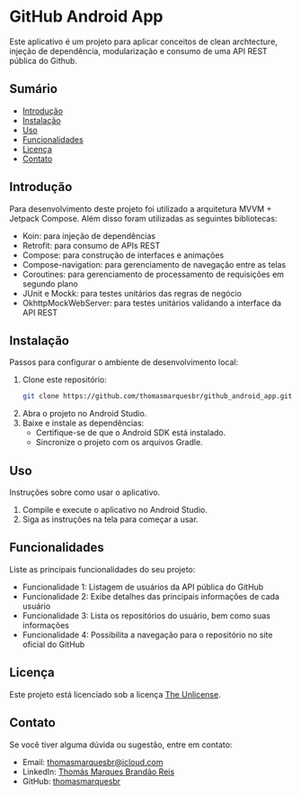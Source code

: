 # GitHub Android App

Este aplicativo é um projeto para aplicar conceitos de clean archtecture, injeção de dependência, modularização e consumo de uma API REST pública do Github.

## Sumário

- [Introdução](#introdução)
- [Instalação](#instalação)
- [Uso](#uso)
- [Funcionalidades](#funcionalidades)
- [Licença](#licença)
- [Contato](#contato)

## Introdução

Para desenvolvimento deste projeto foi utilizado a arquitetura MVVM + Jetpack Compose. 
Além disso foram utilizadas as seguintes bibliotecas:
- Koin: para injeção de dependências
- Retrofit: para consumo de APIs REST
- Compose: para construção de interfaces e animações
- Compose-navigation: para gerenciamento de navegação entre as telas
- Coroutines: para gerenciamento de processamento de requisições em segundo plano
- JUnit e Mockk: para testes unitários das regras de negócio
- OkhttpMockWebServer: para testes unitários validando a interface da API REST

## Instalação

Passos para configurar o ambiente de desenvolvimento local:

1. Clone este repositório:
    ```sh
    git clone https://github.com/thomasmarquesbr/github_android_app.git
    ```
2. Abra o projeto no Android Studio.
3. Baixe e instale as dependências:
    - Certifique-se de que o Android SDK está instalado.
    - Sincronize o projeto com os arquivos Gradle.

## Uso

Instruções sobre como usar o aplicativo.

1. Compile e execute o aplicativo no Android Studio.
2. Siga as instruções na tela para começar a usar.

## Funcionalidades

Liste as principais funcionalidades do seu projeto:

- Funcionalidade 1: Listagem de usuários da API pública do GitHub
- Funcionalidade 2: Exibe detalhes das principais informações de cada usuário
- Funcionalidade 3: Lista os repositórios do usuário, bem como suas informações
- Funcionalidade 4: Possibilita a navegação para o repositório no site oficial do GitHub

## Licença

Este projeto está licenciado sob a licença [The Unlicense](https://github.com/thomasmarquesbr/github_android_app/blob/main/LICENSE).

## Contato

Se você tiver alguma dúvida ou sugestão, entre em contato:

- Email: thomasmarquesbr@icloud.com
- LinkedIn: [Thomás Marques Brandão Reis](https://www.linkedin.com/in/thomasmarquesbr/)
- GitHub: [thomasmarquesbr](https://github.com/thomasmarquesbr)

